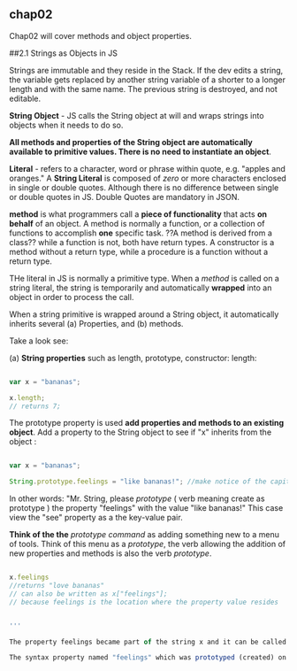 ## chap02

Chap02 will cover methods and object properties.

##2.1 Strings as Objects in JS

Strings are immutable and they reside in the Stack. If the dev edits a string, the variable gets replaced by another string variable of a shorter to a longer length and with the same name. The previous string is destroyed, and not editable.

**String Object** - JS calls the String object at will and wraps strings into objects when it needs to do so.

**All methods and properties of the String object are automatically available to primitive values. There is no need to instantiate an object**.

**Literal** - refers to a character, word or phrase within quote, e.g. "apples and oranges." A **String Literal** is composed of *zero* or more characters enclosed in single or double quotes. Although there is no difference between single or double quotes in JS. Double Quotes are mandatory in JSON.

**method** is what programmers call a __piece of functionality__ that acts __on behalf__ of an object. A method is normally a function, or a collection of functions to accomplish __one__ specific task. ??A method is derived from a class?? while a function is not, both have return types. A constructor is a method without a return type, while a procedure is a function without a return type.

THe literal in JS is normally a primitive type. When a *method* is called on a string literal, the string is temporarily and automatically **wrapped** into an object in order to process the call.


When a string primitive is wrapped around a String object, it automatically inherits several (a) Properties, and (b) methods.

Take a look see:

(a) **String properties** such as length, prototype, constructor:
length:

```javascript

var x = "bananas";

x.length;
// returns 7;

```
The prototype property is used **add properties and methods to an existing object**. Add a property to the String object to see if "x" inherits from the object :

```javascript

var x = "bananas";

String.prototype.feelings = "like bananas!"; //make notice of the capitalized S in String

```

In other words: "Mr. String, please *prototype* ( verb meaning create as prototype ) the property "feelings" with the value "like bananas!" This case view the "see" property as a the key-value pair.

**Think of the the** *prototype command* as adding something new to a menu of tools. Think of this menu as a *prototype*, the verb allowing the addition of new properties and methods is also the verb *prototype*.

```javascript

x.feelings
//returns "love bananas"
// can also be written as x["feelings"];
// because feelings is the location where the property value resides


'''

The property feelings became part of the string x and it can be called by using the **Dot** or **bracket** notation. x is still a primitive and you can confirm it by calling **typeof** on it, which returns __lower cased__ string type, and not the *object*.

The syntax property named "feelings" which was prototyped (created) on the **String object prototype** (menu) It is now part of __list of properties__ available to __all__ string primitives during *this* particular **execution context**.















































